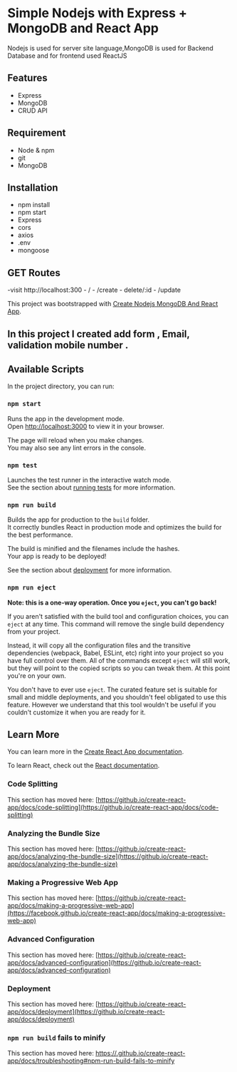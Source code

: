 # Simple Nodejs with Express + MongoDB and React App
<p>Nodejs is used for server site language,MongoDB is used for Backend Database and for frontend used ReactJS</p>

## Features
- Express
- MongoDB
- CRUD API

## Requirement
- Node & npm
- git
- MongoDB

## Installation
- npm install
- npm start
- Express
- cors
- axios
- .env
- mongoose

## GET Routes
-visit http://localhost:300
      - /
      - /create
      - delete/:id
      - /update
      

This project was bootstrapped with [Create Nodejs MongoDB And React App](https://github.com/create-react-app).

## In this project I created add form , Email, validation mobile number .

## Available Scripts

In the project directory, you can run:

### `npm start`

Runs the app in the development mode.\
Open [http://localhost:3000](http://localhost:3000) to view it in your browser.

The page will reload when you make changes.\
You may also see any lint errors in the console.

### `npm test`

Launches the test runner in the interactive watch mode.\
See the section about [running tests](https://github.io/create-react-app/docs/running-tests) for more information.

### `npm run build`

Builds the app for production to the `build` folder.\
It correctly bundles React in production mode and optimizes the build for the best performance.

The build is minified and the filenames include the hashes.\
Your app is ready to be deployed!

See the section about [deployment](https://github.io/create-react-app/docs/deployment) for more information.

### `npm run eject`

**Note: this is a one-way operation. Once you `eject`, you can't go back!**

If you aren't satisfied with the build tool and configuration choices, you can `eject` at any time. This command will remove the single build dependency from your project.

Instead, it will copy all the configuration files and the transitive dependencies (webpack, Babel, ESLint, etc) right into your project so you have full control over them. All of the commands except `eject` will still work, but they will point to the copied scripts so you can tweak them. At this point you're on your own.

You don't have to ever use `eject`. The curated feature set is suitable for small and middle deployments, and you shouldn't feel obligated to use this feature. However we understand that this tool wouldn't be useful if you couldn't customize it when you are ready for it.

## Learn More

You can learn more in the [Create React App documentation](https://github.io/create-react-app/docs/getting-started).

To learn React, check out the [React documentation](https://reactjs.org/).

### Code Splitting

This section has moved here: [https://github.io/create-react-app/docs/code-splitting](https://github.io/create-react-app/docs/code-splitting)

### Analyzing the Bundle Size

This section has moved here: [https://github.io/create-react-app/docs/analyzing-the-bundle-size](https://github.io/create-react-app/docs/analyzing-the-bundle-size)

### Making a Progressive Web App

This section has moved here: [https://github.io/create-react-app/docs/making-a-progressive-web-app](https://facebook.github.io/create-react-app/docs/making-a-progressive-web-app)

### Advanced Configuration

This section has moved here: [https://github.io/create-react-app/docs/advanced-configuration](https://github.io/create-react-app/docs/advanced-configuration)

### Deployment

This section has moved here: [https://github.io/create-react-app/docs/deployment](https://github.io/create-react-app/docs/deployment)

### `npm run build` fails to minify

This section has moved here: [https://.github.io/create-react-app/docs/troubleshooting#npm-run-build-fails-to-minify](https://github.io/create-react-app/docs/troubleshooting#npm-run-build-fails-to-minify)
